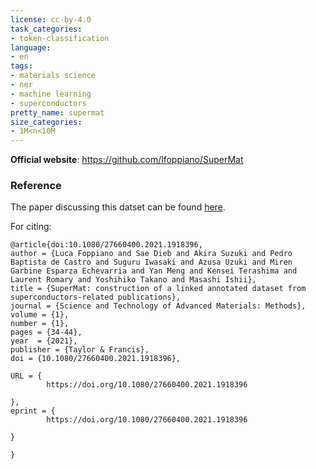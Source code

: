 ```yaml
---
license: cc-by-4.0
task_categories:
- token-classification
language:
- en
tags:
- materials science
- ner
- machine learning
- superconductors
pretty_name: supermat
size_categories:
- 1M<n<10M
---
```


**Official website**: https://github.com/lfoppiano/SuperMat

### Reference

The paper discussing this datset can be found [here](https://doi.org/10.1080/27660400.2021.1918396).

For citing: 
```
@article{doi:10.1080/27660400.2021.1918396,
author = {Luca Foppiano and Sae Dieb and Akira Suzuki and Pedro Baptista de Castro and Suguru Iwasaki and Azusa Uzuki and Miren Garbine Esparza Echevarria and Yan Meng and Kensei Terashima and Laurent Romary and Yoshihiko Takano and Masashi Ishii},
title = {SuperMat: construction of a linked annotated dataset from superconductors-related publications},
journal = {Science and Technology of Advanced Materials: Methods},
volume = {1},
number = {1},
pages = {34-44},
year  = {2021},
publisher = {Taylor & Francis},
doi = {10.1080/27660400.2021.1918396},

URL = { 
        https://doi.org/10.1080/27660400.2021.1918396
    
},
eprint = { 
        https://doi.org/10.1080/27660400.2021.1918396
    
}

}
```